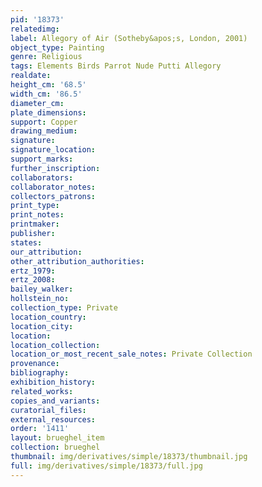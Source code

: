 ```yaml
---
pid: '18373'
relatedimg: 
label: Allegory of Air (Sotheby&apos;s, London, 2001)
object_type: Painting
genre: Religious
tags: Elements Birds Parrot Nude Putti Allegory
realdate: 
height_cm: '68.5'
width_cm: '86.5'
diameter_cm: 
plate_dimensions: 
support: Copper
drawing_medium: 
signature: 
signature_location: 
support_marks: 
further_inscription: 
collaborators: 
collaborator_notes: 
collectors_patrons: 
print_type: 
print_notes: 
printmaker: 
publisher: 
states: 
our_attribution: 
other_attribution_authorities: 
ertz_1979: 
ertz_2008: 
bailey_walker: 
hollstein_no: 
collection_type: Private
location_country: 
location_city: 
location: 
location_collection: 
location_or_most_recent_sale_notes: Private Collection
provenance: 
bibliography: 
exhibition_history: 
related_works: 
copies_and_variants: 
curatorial_files: 
external_resources: 
order: '1411'
layout: brueghel_item
collection: brueghel
thumbnail: img/derivatives/simple/18373/thumbnail.jpg
full: img/derivatives/simple/18373/full.jpg
---
```

